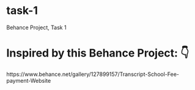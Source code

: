 # task-1
Behance Project, Task 1
<h1>Inspired by this Behance Project: 👇</h1>
<p>https://www.behance.net/gallery/127899157/Transcript-School-Fee-payment-Website</p>
